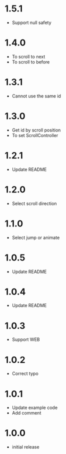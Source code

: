 # 1.5.1
- Support null safety

# 1.4.0
- To scroll to next
- To scroll to before

# 1.3.1
- Cannot use the same id

# 1.3.0
- Get id by scroll position
- To set ScrollController

# 1.2.1
- Update README

# 1.2.0
- Select scroll direction

# 1.1.0
- Select jump or animate

# 1.0.5
- Update README

# 1.0.4
- Update README

# 1.0.3
- Support WEB

# 1.0.2
- Correct typo

# 1.0.1
- Update example code
- Add comment

# 1.0.0
- initial release